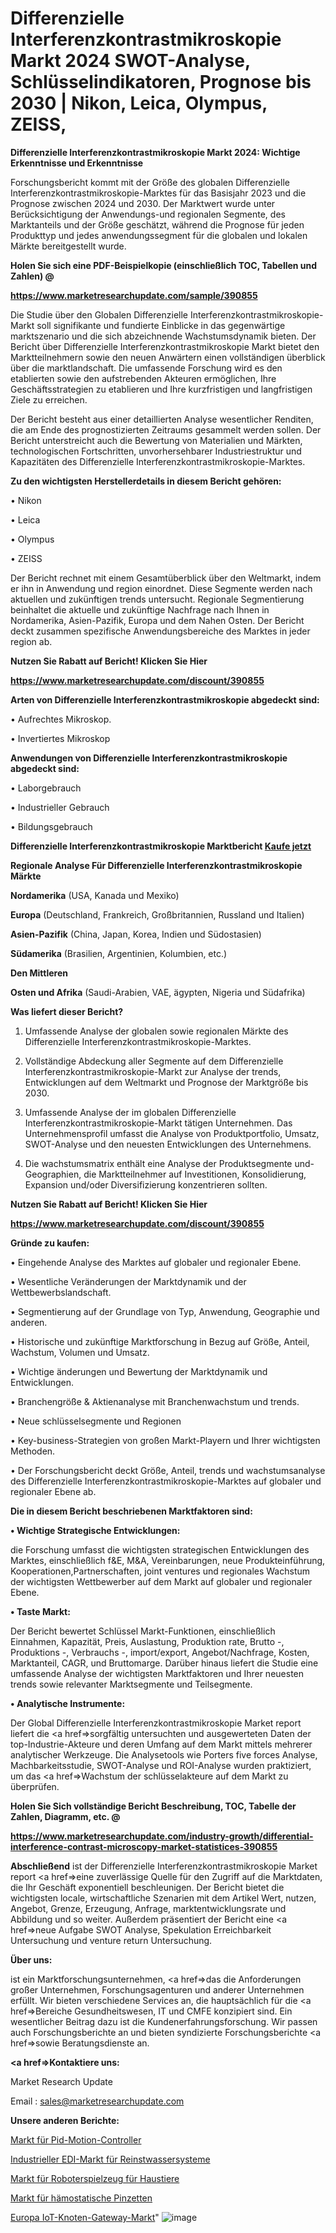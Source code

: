 # Differenzielle Interferenzkontrastmikroskopie Markt 2024 SWOT-Analyse, Schlüsselindikatoren, Prognose bis 2030 | Nikon, Leica, Olympus, ZEISS, 

<strong>Differenzielle Interferenzkontrastmikroskopie Markt 2024: Wichtige Erkenntnisse und Erkenntnisse</strong>

Forschungsbericht kommt mit der Größe des globalen Differenzielle Interferenzkontrastmikroskopie-Marktes für das Basisjahr 2023 und die Prognose zwischen 2024 und 2030. Der Marktwert wurde unter Berücksichtigung der Anwendungs-und regionalen Segmente, des Marktanteils und der Größe geschätzt, während die Prognose für jeden Produkttyp und jedes anwendungssegment für die globalen und lokalen Märkte bereitgestellt wurde.



<strong>Holen Sie sich eine PDF-Beispielkopie (einschließlich TOC, Tabellen und Zahlen) @
</strong>

<strong><a href=https://www.marketresearchupdate.com/sample/390855>

<strong>https://www.marketresearchupdate.com/sample/390855</u></font></a></strong></strong>

Die Studie über den Globalen Differenzielle Interferenzkontrastmikroskopie-Markt soll signifikante und fundierte Einblicke in das gegenwärtige marktszenario und die sich abzeichnende Wachstumsdynamik bieten. Der Bericht über Differenzielle Interferenzkontrastmikroskopie Markt bietet den Marktteilnehmern sowie den neuen Anwärtern einen vollständigen überblick über die marktlandschaft. Die umfassende Forschung wird es den etablierten sowie den aufstrebenden Akteuren ermöglichen, Ihre Geschäftsstrategien zu etablieren und Ihre kurzfristigen und langfristigen Ziele zu erreichen.

Der Bericht besteht aus einer detaillierten Analyse wesentlicher Renditen, die am Ende des prognostizierten Zeitraums gesammelt werden sollen. Der Bericht unterstreicht auch die Bewertung von Materialien und Märkten, technologischen Fortschritten, unvorhersehbarer Industriestruktur und Kapazitäten des Differenzielle Interferenzkontrastmikroskopie-Marktes.



<strong>Zu den wichtigsten Herstellerdetails in diesem Bericht gehören:</strong>

• Nikon

• Leica

• Olympus

• ZEISS

Der Bericht rechnet mit einem Gesamtüberblick über den Weltmarkt, indem er ihn in Anwendung und region einordnet. Diese Segmente werden nach aktuellen und zukünftigen trends untersucht. Regionale Segmentierung beinhaltet die aktuelle und zukünftige Nachfrage nach Ihnen in Nordamerika, Asien-Pazifik, Europa und dem Nahen Osten. Der Bericht deckt zusammen spezifische Anwendungsbereiche des Marktes in jeder region ab.



<strong>Nutzen Sie Rabatt auf Bericht! Klicken Sie Hier
</strong>

<strong><a href=https://www.marketresearchupdate.com/discount/390855>https://www.marketresearchupdate.com/discount/390855</b></u></font></strong></a>



<strong>Arten von Differenzielle Interferenzkontrastmikroskopie abgedeckt sind:</strong>

• Aufrechtes Mikroskop.

• Invertiertes Mikroskop



<strong>Anwendungen von Differenzielle Interferenzkontrastmikroskopie abgedeckt sind:</strong>

• Laborgebrauch

• Industrieller Gebrauch

• Bildungsgebrauch



<strong>Differenzielle Interferenzkontrastmikroskopie Marktbericht <a href=https://www.marketresearchupdate.com/buynow/390855>Kaufe jetzt</a></strong>



<strong>Regionale Analyse Für Differenzielle Interferenzkontrastmikroskopie Märkte</strong>



<strong>Nordamerika</strong> (USA, Kanada und Mexiko)



<strong>Europa</strong> (Deutschland, Frankreich, Großbritannien, Russland und Italien)



<strong>Asien-Pazifik</strong> (China, Japan, Korea, Indien und Südostasien)



<strong>Südamerika</strong> (Brasilien, Argentinien, Kolumbien, etc.)



<strong>Den Mittleren</strong> 

<strong>Osten und Afrika</strong> (Saudi-Arabien, VAE, ägypten, Nigeria und Südafrika)



<strong>Was liefert dieser Bericht?</strong>

1. Umfassende Analyse der globalen sowie regionalen Märkte des Differenzielle Interferenzkontrastmikroskopie-Marktes.

2. Vollständige Abdeckung aller Segmente auf dem Differenzielle Interferenzkontrastmikroskopie-Markt zur Analyse der trends, Entwicklungen auf dem Weltmarkt und Prognose der Marktgröße bis 2030.

3. Umfassende Analyse der im globalen Differenzielle Interferenzkontrastmikroskopie-Markt tätigen Unternehmen. Das Unternehmensprofil umfasst die Analyse von Produktportfolio, Umsatz, SWOT-Analyse und den neuesten Entwicklungen des Unternehmens.

4. Die wachstumsmatrix enthält eine Analyse der Produktsegmente und-Geographien, die Marktteilnehmer auf Investitionen, Konsolidierung, Expansion und/oder Diversifizierung konzentrieren sollten.



<strong>Nutzen Sie Rabatt auf Bericht! Klicken Sie Hier
</strong>

<strong><a href=https://www.marketresearchupdate.com/discount/390855>https://www.marketresearchupdate.com/discount/390855</b></u></font></strong></a>



<strong>Gründe zu kaufen:</strong>

• Eingehende Analyse des Marktes auf globaler und regionaler Ebene.

• Wesentliche Veränderungen der Marktdynamik und der Wettbewerbslandschaft.

• Segmentierung auf der Grundlage von Typ, Anwendung, Geographie und anderen.

• Historische und zukünftige Marktforschung in Bezug auf Größe, Anteil, Wachstum, Volumen und Umsatz.

• Wichtige änderungen und Bewertung der Marktdynamik und Entwicklungen.

• Branchengröße &amp; Aktienanalyse mit Branchenwachstum und trends.

• Neue schlüsselsegmente und Regionen

• Key-business-Strategien von großen Markt-Playern und Ihrer wichtigsten Methoden.

• Der Forschungsbericht deckt Größe, Anteil, trends und wachstumsanalyse des Differenzielle Interferenzkontrastmikroskopie-Marktes auf globaler und regionaler Ebene ab.



<strong>Die in diesem Bericht beschriebenen Marktfaktoren sind:</strong>



<strong>• Wichtige Strategische Entwicklungen:</strong>

die Forschung umfasst die wichtigsten strategischen Entwicklungen des Marktes, einschließlich f&amp;E, M&amp;A, Vereinbarungen, neue Produkteinführung, Kooperationen,Partnerschaften, joint ventures und regionales Wachstum der wichtigsten Wettbewerber auf dem Markt auf globaler und regionaler Ebene.



<strong>• Taste Markt:</strong>

Der Bericht bewertet Schlüssel Markt-Funktionen, einschließlich Einnahmen, Kapazität, Preis, Auslastung, Produktion rate, Brutto -, Produktions -, Verbrauchs -, import/export, Angebot/Nachfrage, Kosten, Marktanteil, CAGR, und Bruttomarge. Darüber hinaus liefert die Studie eine umfassende Analyse der wichtigsten Marktfaktoren und Ihrer neuesten trends sowie relevanter Marktsegmente und Teilsegmente.



<strong>• Analytische Instrumente:</strong>

Der Global Differenzielle Interferenzkontrastmikroskopie Market report liefert die <a href=>sorgf</a>ältig untersuchten und ausgewerteten Daten der top-Industrie-Akteure und deren Umfang auf dem Markt mittels mehrerer analytischer Werkzeuge. Die Analysetools wie Porters five forces Analyse, Machbarkeitsstudie, SWOT-Analyse und ROI-Analyse wurden praktiziert, um das <a href=>Wachstum</a> der schlüsselakteure auf dem Markt zu überprüfen.



<strong>Holen Sie Sich vollständige Bericht Beschreibung, TOC, Tabelle der Zahlen, Diagramm, etc. @ </strong>

<strong><a href=https://www.marketresearchupdate.com/industry-growth/differential-interference-contrast-microscopy-market-statistices-390855>https://www.marketresearchupdate.com/industry-growth/differential-interference-contrast-microscopy-market-statistices-390855</a></font></strong>



<strong>Abschließend</strong> ist der Differenzielle Interferenzkontrastmikroskopie Market report <a href=>eine</a> zuverlässige Quelle für den Zugriff auf die Marktdaten, die Ihr Geschäft exponentiell beschleunigen. Der Bericht bietet die wichtigsten locale, wirtschaftliche Szenarien mit dem Artikel Wert, nutzen, Angebot, Grenze, Erzeugung, Anfrage, marktentwicklungsrate und Abbildung und so weiter. Außerdem präsentiert der Bericht eine <a href=>neue</a> Aufgabe SWOT Analyse, Spekulation Erreichbarkeit Untersuchung und venture return Untersuchung.



<strong>Über uns:</strong>

 ist ein Marktforschungsunternehmen, <a href=>das</a> die Anforderungen großer Unternehmen, Forschungsagenturen und anderer Unternehmen erfüllt. Wir bieten verschiedene Services an, die hauptsächlich für die <a href=>Bereiche</a> Gesundheitswesen, IT und CMFE konzipiert sind. Ein wesentlicher Beitrag dazu ist die Kundenerfahrungsforschung. Wir passen auch Forschungsberichte an und bieten syndizierte Forschungsberichte <a href=>sowie</a> Beratungsdienste an.



<strong><a href=>Kontaktiere uns:</a></strong>

Market Research Update

Email : sales@marketresearchupdate.com



<strong>Unsere anderen Berichte:</strong>

<a href=https://www.linkedin.com/pulse/pid-motion-controllers-market-opportunities-stay>Markt für Pid-Motion-Controller</a>

<a href=https://www.linkedin.com/pulse/industrial-edi-ultrapure-water-syatem-market-1f>Industrieller EDI-Markt für Reinstwassersysteme</a>

<a href=https://www.linkedin.com/pulse/robotic-pet-toys-market-analysis-segment-region>Markt für Roboterspielzeug für Haustiere</a>

<a href=https://www.linkedin.com/pulse/hemostatic-forceps-market-analysis>Markt für hämostatische Pinzetten</a>

<a href=https://www.linkedin.com/pulse/europe-iot-node-gateway-market-2023-latest-sales>Europa IoT-Knoten-Gateway-Markt</a>"
![image](https://github.com/Gayatrikarjule/Market-Analysis-361/assets/97346546/2123477d-8304-4b5b-962b-b8471d4b20c8)
